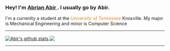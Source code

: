 <h3> Hey! I'm <a href="https://github.com/a-abir"> Abrian Abir </a> . I usually go by Abir. </h3>

<p color="gray"> 
I'm a currenlty a student at the <i style="color:f77f00">University of Tennessee</i> Knoxville.
My major is Mechanical Engineering and minor is Computer Science
</p>

<hr>

<a href="https://github.com/a-abir">
  <img align="center" src="https://github-readme-stats.anuraghazra1.vercel.app/api?username=a-abir&show_icons=true&include_all_commits=true" alt="Abir's github stats" />
</a>
<a href="https://github.com/a-abir">
  <!-- Change the `github-readme-stats.anuraghazra1.vercel.app` to `github-readme-stats.vercel.app`  -->
  <img align="center" src="https://github-readme-stats.vercel.app/api/top-langs/?username=a-abir&layout=compact" />
</a>

<hr>
